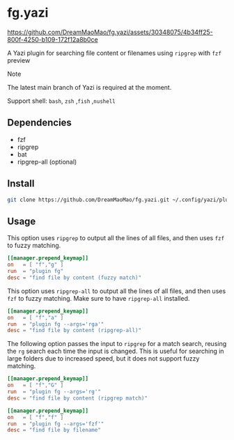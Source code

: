 # fg.yazi

https://github.com/DreamMaoMao/fg.yazi/assets/30348075/4b34ff25-800f-4250-b109-172f12a8b0ce

A Yazi plugin for searching file content or filenames using `ripgrep` with `fzf` preview

> [!NOTE]
> The latest main branch of Yazi is required at the moment.
>
> Support shell: `bash`, `zsh` ,`fish` ,`nushell`

## Dependencies

- fzf
- ripgrep
- bat
- ripgrep-all (optional)

## Install

```bash
git clone https://github.com/DreamMaoMao/fg.yazi.git ~/.config/yazi/plugins/fg.yazi
```

## Usage

This option uses `ripgrep` to output all the lines of all files, and then uses `fzf` to fuzzy matching.

```toml
[[manager.prepend_keymap]]
on   = [ "f","g" ]
run  = "plugin fg"
desc = "find file by content (fuzzy match)"
```

This option uses `ripgrep-all` to output all the lines of all files, and then uses `fzf` to fuzzy matching. Make sure to have `ripgrep-all` installed.

```toml
[[manager.prepend_keymap]]
on   = [ "f","a" ]
run  = "plugin fg --args='rga'"
desc = "find file by content (ripgrep-all)"
```

The following option passes the input to `ripgrep` for a match search, reusing the `rg` search each time the input is changed. This is useful for searching in large folders due to increased speed, but it does not support fuzzy matching.

```toml
[[manager.prepend_keymap]]
on   = [ "f","G" ]
run  = "plugin fg --args='rg'"
desc = "find file by content (ripgrep match)"
```

```toml
[[manager.prepend_keymap]]
on   = [ "f","f" ]
run  = "plugin fg --args='fzf'"
desc = "find file by filename"
```
